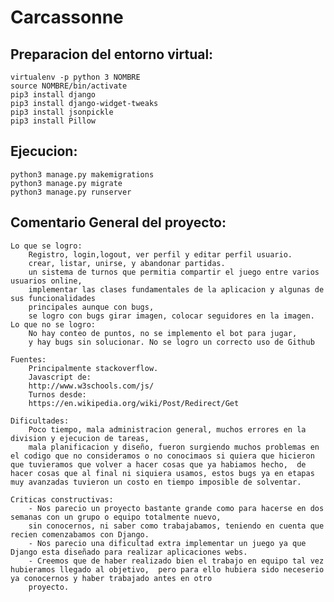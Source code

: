# Carcassonne

## Preparacion del entorno virtual:

	virtualenv -p python 3 NOMBRE
	source NOMBRE/bin/activate
	pip3 install django
	pip3 install django-widget-tweaks
	pip3 install jsonpickle
	pip3 install Pillow 

## Ejecucion:

	python3 manage.py makemigrations
	python3 manage.py migrate
	python3 manage.py runserver
	
	

## Comentario General del proyecto:

	Lo que se logro:
		Registro, login,logout, ver perfil y editar perfil usuario.
		crear, listar, unirse, y abandonar partidas.
		un sistema de turnos que permitia compartir el juego entre varios usuarios online,
		implementar las clases fundamentales de la aplicacion y algunas de sus funcionalidades
		principales aunque con bugs,
		se logro con bugs girar imagen, colocar seguidores en la imagen.
	Lo que no se logro:
		No hay conteo de puntos, no se implemento el bot para jugar,
		y hay bugs sin solucionar. No se logro un correcto uso de Github

	Fuentes:
		Principalmente stackoverflow.
		Javascript de:
		http://www.w3schools.com/js/
		Turnos desde:
		https://en.wikipedia.org/wiki/Post/Redirect/Get

	Dificultades:
		Poco tiempo, mala administracion general, muchos errores en la division y ejecucion de tareas,
		mala planificacion y diseño, fueron surgiendo muchos problemas en el codigo que no consideramos o no conocimaos si quiera que hicieron que tuvieramos que volver a hacer cosas que ya habiamos hecho,  de hacer cosas que al final ni siquiera usamos, estos bugs ya en etapas muy avanzadas tuvieron un costo en tiempo imposible de solventar.

	Criticas constructivas: 
		- Nos parecio un proyecto bastante grande como para hacerse en dos semanas con un grupo o equipo totalmente nuevo,
		sin conocernos, ni saber como trabajabamos, teniendo en cuenta que recien comenzabamos con Django.
		- Nos parecio una dificultad extra implementar un juego ya que Django esta diseñado para realizar aplicaciones webs.
		- Creemos que de haber realizado bien el trabajo en equipo tal vez hubieramos llegado al objetivo,  pero para ello hubiera sido neceserio ya conocernos y haber trabajado antes en otro
		proyecto.
